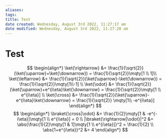 ```yaml
---
aliases: 
tags:
title: Test
date created: Wednesday, August 3rd 2022, 11:27:17 am
date modified: Wednesday, August 3rd 2022, 11:27:20 am
---
```


# Test
$$
\begin{align*}
\ket{\rightarrow} &= 
\frac{1}{\sqrt{2}}(\ket{\uparrow}+\ket{\downarrow}) = \frac{1}{\sqrt{2}}\mqty[1 \\ 1]\\
\ket{\leftarrow} &= \frac{1}{\sqrt{2}}(\ket{\uparrow}-\ket{\downarrow}) = \frac{1}{\sqrt{2}}\mqty[1\\-1] \\
\ket{\odot} &= \frac{1}{\sqrt{2}}(\ket{\uparrow}+e^{i\eta}\ket{\downarrow} = \frac{1}{\sqrt{2}}\mqty[1 \\ e^{i\eta}] \\
\ket{\cross} &= \frac{1}{\sqrt{2}}(\ket{\uparrow}-e^{i\eta}\ket{\downarrow} = \frac{1}{\sqrt{2}} \mqty[1\\ -e^{i\eta}]
\end{align*}
$$
$$
\begin{align*}
\braket{\cross|\odot} &= \frac{1}{2}\mqty[1 & -e^{-i\eta}]\mqty[1 \\ e^{i\eta}] = 0 \\
|\braket{\rightarrow|\odot}|^2 &= \abs{\frac{1}{2}\mqty[1 & 1]\mqty[1 \\ e^{i\eta}]}^2 = \frac{1}{2} \\
\abs{1+e^{i\eta}}^2 &= 4 
\end{align*}
$$



